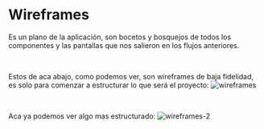 # Wireframes
Es un plano de la aplicación, son bocetos y bosquejos de todos los componentes y las pantallas que nos salieron en los flujos anteriores.

<br>

Estos de aca abajo, como podemos ver, son wireframes de baja fidelidad, es solo para comenzar a estructurar lo que será el proyecto:
![wireframes](./assets/images/wireframes.png)

<br>

Aca ya podemos ver algo mas estructurado:
![wireframes-2](./assets/images/wireframes-2.png)